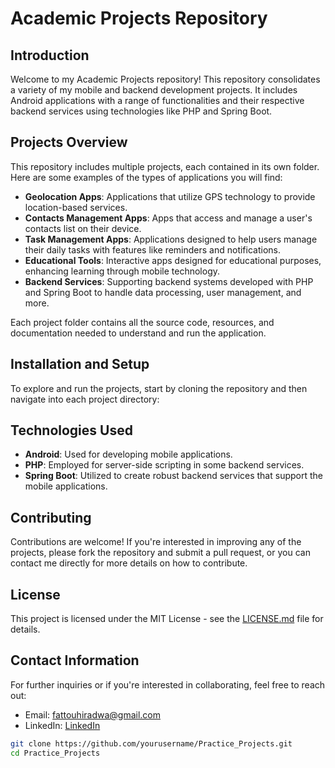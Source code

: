 # Academic Projects Repository

## Introduction
Welcome to my Academic Projects repository! This repository consolidates a variety of my mobile and backend development projects. It includes Android applications with a range of functionalities and their respective backend services using technologies like PHP and Spring Boot.

## Projects Overview
This repository includes multiple projects, each contained in its own folder. Here are some examples of the types of applications you will find:

- **Geolocation Apps**: Applications that utilize GPS technology to provide location-based services.
- **Contacts Management Apps**: Apps that access and manage a user's contacts list on their device.
- **Task Management Apps**: Applications designed to help users manage their daily tasks with features like reminders and notifications.
- **Educational Tools**: Interactive apps designed for educational purposes, enhancing learning through mobile technology.
- **Backend Services**: Supporting backend systems developed with PHP and Spring Boot to handle data processing, user management, and more.

Each project folder contains all the source code, resources, and documentation needed to understand and run the application.

## Installation and Setup
To explore and run the projects, start by cloning the repository and then navigate into each project directory:


## Technologies Used
- **Android**: Used for developing mobile applications.
- **PHP**: Employed for server-side scripting in some backend services.
- **Spring Boot**: Utilized to create robust backend services that support the mobile applications.

## Contributing
Contributions are welcome! If you're interested in improving any of the projects, please fork the repository and submit a pull request, or you can contact me directly for more details on how to contribute.

## License
This project is licensed under the MIT License - see the [LICENSE.md](LICENSE) file for details.

## Contact Information
For further inquiries or if you're interested in collaborating, feel free to reach out:
- Email: [fattouhiradwa@gmail.com](mailto:fattouhiradwa@gmail.com)
- LinkedIn: [LinkedIn](https://www.linkedin.com/feed/)

```bash
git clone https://github.com/yourusername/Practice_Projects.git
cd Practice_Projects

